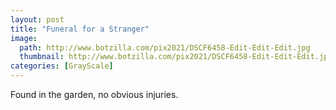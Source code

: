 ```yaml
---
layout: post
title: "Funeral for a Stranger"
image:
  path: http://www.botzilla.com/pix2021/DSCF6458-Edit-Edit-Edit.jpg
  thumbnail: http://www.botzilla.com/pix2021/DSCF6458-Edit-Edit-Edit.jpg
categories: [GrayScale]
---
```


Found in the garden, no obvious injuries.

